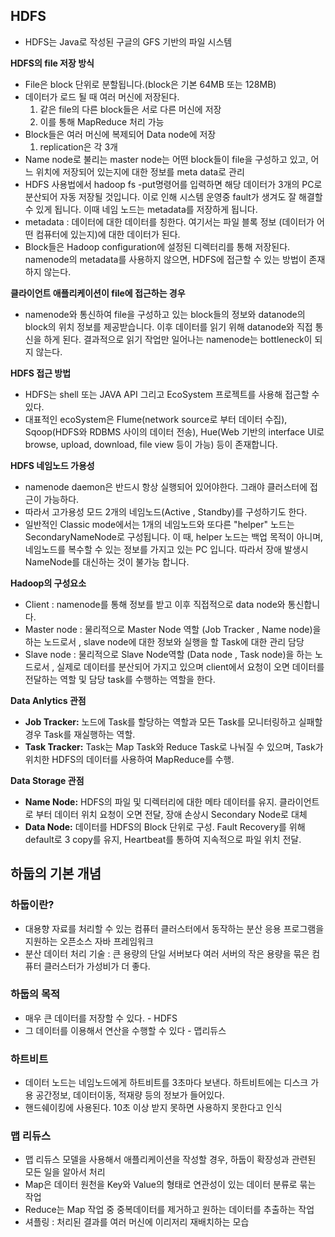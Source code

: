 ## HDFS

- HDFS는 Java로 작성된 구글의 GFS 기반의 파일 시스템

**HDFS의 file 저장 방식**

- File은 block 단위로 분할됩니다.(block은 기본 64MB 또는 128MB)
- 데이터가 로드 될 때 여러 머신에 저장된다.
  1. 같은 file의 다른 block들은 서로 다른 머신에 저장
  2. 이를 통해 MapReduce 처리 가능
- Block들은 여러 머신에 복제되어 Data node에 저장
  1. replication은 각 3개
- Name node로 불리는 master node는 어떤 block들이 file을 구성하고 있고, 어느 위치에 저장되어 있는지에 대한 정보를 meta data로 관리
- HDFS 사용법에서 hadoop fs -put명령어를 입력하면 해당 데이터가 3개의 PC로 분산되어 자동 저장될 것입니다. 이로 인해 시스템 운영중 fault가 생겨도 잘 해결할 수 있게 됩니다. 이때 네임 노드는 metadata를 저장하게 됩니다.
- metadata : 데이터에 대한 데이터를 칭한다. 여기서는 파일 블록 정보 (데이터가 어떤 컴퓨터에 있는지)에 대한 데이터가 된다.
- Block들은 Hadoop configuration에 설정된 디렉터리를 통해 저장된다. namenode의 metadata를 사용하지 않으면, HDFS에 접근할 수 있는 방법이 존재하지 않는다.

**클라이언트 애플리케이션이 file에 접근하는 경우**

- namenode와 통신하여 file을 구성하고 있는 block들의 정보와 datanode의 block의 위치 정보를 제공받습니다. 이후 데이터를 읽기 위해 datanode와 직접 통신을 하게 된다. 결과적으로 읽기 작업만 일어나는 namenode는 bottleneck이 되지 않는다.

**HDFS 접근 방법**

- HDFS는 shell 또는 JAVA API 그리고 EcoSystem 프로젝트를 사용해 접근할 수 있다.
- 대표적인 ecoSystem은 Flume(network source로 부터 데이터 수집), Sqoop(HDFS와 RDBMS 사이의 데이터 전송), Hue(Web 기반의 interface UI로 browse, upload, download, file view 등이 가능) 등이 존재합니다.

**HDFS 네임노드 가용성**

- namenode daemon은 반드시 항상 실행되어 있어야한다. 그래야 클러스터에 접근이 가능하다.
- 따라서 고가용성 모드 2개의 네임노드(Active , Standby)를 구성하기도 한다.
- 일반적인 Classic mode에서는 1개의 네임노드와 또다른 "helper" 노드는 SecondaryNameNode로 구성됩니다. 이 때, helper 노드는 백업 목적이 아니며, 네임노드를 복수할 수 있는 정보를 가지고 있는 PC 입니다. 따라서 장애 발생시 NameNode를 대신하는 것이 불가능 합니다.

**Hadoop의 구성요소**

- Client : namenode를 통해 정보를 받고 이후 직접적으로 data node와 통신합니다.
- Master node : 물리적으로 Master Node 역할 (Job Tracker , Name node)을 하는 노드로서 , slave node에 대한 정보와 실행을 할 Task에 대한 관리 담당
- Slave node : 물리적으로 Slave Node역할 (Data node , Task node)을 하는 노드로서 , 실제로 데이터를 분산되어 가지고 있으며 client에서 요청이 오면 데이터를 전달하는 역할 및 담당 task를 수행하는 역할을 한다.

**Data Anlytics 관점**

- **Job Tracker:** 노드에 Task를 할당하는 역할과 모든 Task를 모니터링하고 실패할 경우 Task를 재실행하는 역할.
- **Task Tracker:** Task는 Map Task와 Reduce Task로 나눠질 수 있으며, Task가 위치한 HDFS의 데이터를 사용하여 MapReduce를 수행.

**Data Storage 관점**

- **Name Node:** HDFS의 파일 및 디렉터리에 대한 메타 데이터를 유지. 클라이언트로 부터 데이터 위치 요청이 오면 전달, 장애 손상시 Secondary Node로 대체
- **Data Node:** 데이터를 HDFS의 Block 단위로 구성. Fault Recovery를 위해 default로 3 copy를 유지, Heartbeat를 통하여 지속적으로 파일 위치 전달.

## 하둡의 기본 개념

### 하둡이란?

- 대용향 자료를 처리할 수 있는 컴퓨터 클러스터에서 동작하는 분산 응용 프로그램을 지원하는 오픈소스 자바 프레임워크
- 분산 데이터 처리 기술 : 큰 용량의 단일 서버보다 여러 서버의 작은 용량을 묶은 컴퓨터 클러스터가 가성비가 더 좋다.

### 하둡의 목적

- 매우 큰 데이터를 저장할 수 있다. - HDFS
- 그 데이터를 이용해서 연산을 수행할 수 있다 - 맵리듀스

### 하트비트

- 데이터 노드는 네임노드에게 하트비트를 3초마다 보낸다. 하트비트에는 디스크 가용 공간정보, 데이터이동, 적재량 등의 정보가 들어있다.
- 핸드쉐이킹에 사용된다. 10초 이상 받지 못하면 사용하지 못한다고 인식

### 맵 리듀스

- 맵 리듀스 모델을 사용해서 애플리케이션을 작성할 경우, 하둡이 확장성과 관련된 모든 일을 알아서 처리
- Map은 데이터 원천을 Key와 Value의 형태로 연관성이 있는 데이터 분류로 묶는 작업
- Reduce는 Map 작업 중 중복데이터를 제거하고 원하는 데이터를 추출하는 작업
- 셔플링 : 처리된 결과를 여러 머신에 이리저리 재배치하는 모습
